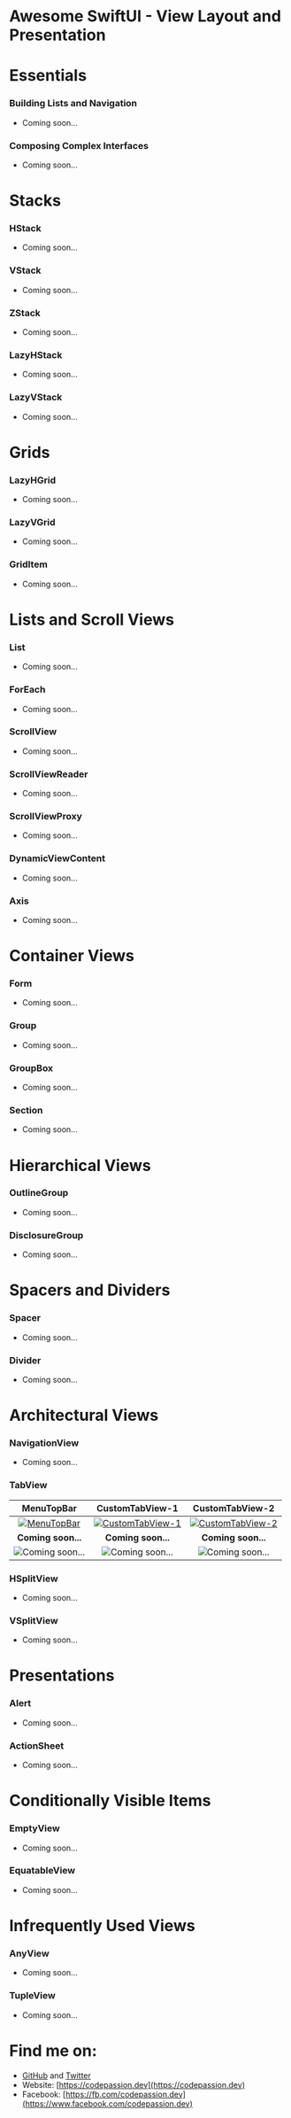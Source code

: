 # Awesome SwiftUI - View Layout and Presentation

# Essentials

### Building Lists and Navigation
    
- Coming soon...
    
### Composing Complex Interfaces

- Coming soon...
    
# Stacks

### HStack

- Coming soon...

### VStack

- Coming soon...

### ZStack

- Coming soon...

### LazyHStack

- Coming soon...

### LazyVStack

- Coming soon...
    
# Grids

### LazyHGrid

- Coming soon...

### LazyVGrid

- Coming soon...

### GridItem

- Coming soon...
    
# Lists and Scroll Views

### List

- Coming soon...

### ForEach

- Coming soon...

### ScrollView

- Coming soon...

### ScrollViewReader

- Coming soon...

### ScrollViewProxy

- Coming soon...

### DynamicViewContent

- Coming soon...

### Axis

- Coming soon...
    
# Container Views

### Form

- Coming soon...

### Group

- Coming soon...

### GroupBox

- Coming soon...

### Section

- Coming soon...
    
# Hierarchical Views

### OutlineGroup

- Coming soon...
    
### DisclosureGroup

- Coming soon...
    
# Spacers and Dividers

### Spacer

- Coming soon...
    
### Divider

- Coming soon...
    
# Architectural Views

### NavigationView

- Coming soon...

### TabView

**MenuTopBar** | **CustomTabView-1** | **CustomTabView-2**
:--:|:--:|:--:|
[![MenuTopBar](preview/MenuTopBar.gif)](architectural-views/MenuTopBar.swift) | [![CustomTabView-1](preview/CustomTabView-1.png)](architectural-views/CustomTabView-1.swift) | [![CustomTabView-2](preview/CustomTabView-2.png)](architectural-views/CustomTabView-2.swift)
**Coming soon...** | **Coming soon...** | **Coming soon...**
![Coming soon...](../../assets/coming-soon.png) | ![Coming soon...](../../assets/coming-soon.png) | ![Coming soon...](../../assets/coming-soon.png)

### HSplitView

- Coming soon...

### VSplitView

- Coming soon...
    
# Presentations

### Alert

- Coming soon...

### ActionSheet

- Coming soon...
    
# Conditionally Visible Items

### EmptyView

- Coming soon...

### EquatableView

- Coming soon...

# Infrequently Used Views

### AnyView

- Coming soon...

###  TupleView

- Coming soon...

# Find me on:

- [GitHub](https://github.com/duonghominhhuy) and [Twitter](https://twitter.com/duonghominhhuy)
- Website: [https://codepassion.dev](https://codepassion.dev)
- Facebook: [https://fb.com/codepassion.dev](https://www.facebook.com/codepassion.dev)



